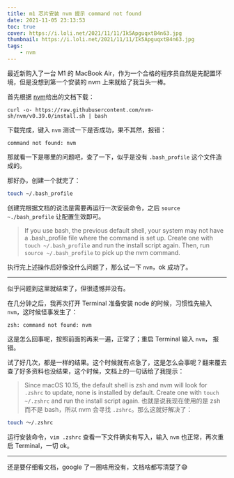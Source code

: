 ```yaml
---
title: m1 芯片安装 nvm 提示 command not found
date: 2021-11-05 23:13:53
toc: true
cover: https://i.loli.net/2021/11/11/Ik5ApguqxtB4n63.jpg
thumbnail: https://i.loli.net/2021/11/11/Ik5ApguqxtB4n63.jpg
tags: 
    - nvm
---
```

最近新购入了一台 M1 的 MacBook Air，作为一个合格的程序员自然是先配置环境，但是没想到第一个安装的 nvm 上来就给了我当头一棒。

<!--more-->

首先根据 [nvm](https://github.com/nvm-sh/nvm#manual-install)给出的文档下载：
```
curl -o- https://raw.githubusercontent.com/nvm-sh/nvm/v0.39.0/install.sh | bash
```
下载完成，键入 `nvm` 测试一下是否成功，果不其然，报错：
```
command not found: nvm
```
那就看一下是哪里的问题吧，查了一下，似乎是没有 `.bash_profile` 这个文件造成的。

那好办，创建一个就完了：
```zsh
touch ~/.bash_profile
```
创建完根据文档的说法是需要再运行一次安装命令，之后 `source ~./bash_profile` 让配置生效即可。
> If you use bash, the previous default shell, your system may not have a .bash_profile file where the command is set up. Create one with `touch ~/.bash_profile` and run the install script again. Then, run `source ~/.bash_profile` to pick up the nvm command.

执行完上述操作后好像没什么问题了，那么试一下 `nvm`，ok 成功了。

***

似乎问题到这里就结束了，但很遗憾并没有。

在几分钟之后，我再次打开 Terminal 准备安装 node 的时候，习惯性先输入 `nvm`，这时候怪事发生了：
```
zsh: command not found: nvm
```
这是怎么回事呢，按照前面的再来一遍，正常了；重启 Terminal 输入 `nvm`， 报错。

试了好几次，都是一样的结果。这个时候就有点急了，这是怎么会事呢？翻来覆去查了好多资料也没结果，这个时候，文档上的一句话给了我提示：
>Since macOS 10.15, the default shell is zsh and nvm will look for `.zshrc` to update, none is installed by default. Create one with `touch ~/.zshrc` and run the install script again.
也就是说我现在使用的是 zsh 而不是 bash，所以 nvm 会寻找 `.zshrc`。那么这就好解决了：
```zsh
touch ～/.zshrc
```
运行安装命令，`vim .zshrc` 查看一下文件确实有写入，输入 `nvm` 也正常，再次重启 Terminal，一切 ok。

***
还是要仔细看文档，google 了一圈啥用没有，文档啥都写清楚了😅
